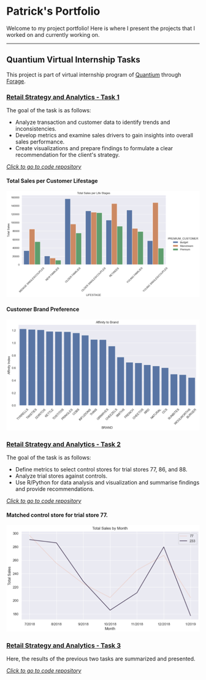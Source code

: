 # Patrick's Portfolio
Welcome to my project portfolio!
Here is where I present the projects that I worked on and currently working on.

---

## Quantium Virtual Internship Tasks
This project is part of virtual internship program of [Quantium](https://quantium.com/) through [Forage](https://www.theforage.com/).

### [Retail Strategy and Analytics - Task 1](https://github.com/DonPatricious/Quantium_Chip_Analysis/tree/a8500d4d022bb780c4e0834dc04be068584ae559/Retail_Strategy_and_Analytics-Task_1)
The goal of the task is as follows:
- Analyze transaction and customer data to identify trends and inconsistencies.
- Develop metrics and examine sales drivers to gain insights into overall sales performance.
- Create visualizations and prepare findings to formulate a clear recommendation for the client's strategy.

[*Click to go to code repository*](https://github.com/DonPatricious/Quantium_Chip_Analysis/tree/a8500d4d022bb780c4e0834dc04be068584ae559/Retail_Strategy_and_Analytics-Task_1)

#### Total Sales per Customer Lifestage
![](images/tot_sales-lifestages.png)

#### Customer Brand Preference
![](images/affinity_brand.png)

### [Retail Strategy and Analytics - Task 2](https://github.com/DonPatricious/Quantium_Chip_Analysis/tree/987b3e9eda3cd2fe26863972679c16a24126d69f/Retail_Strategy_and_Analytics-Task_2)
The goal of the task is as follows:
- Define metrics to select control stores for trial stores 77, 86, and 88.
- Analyze trial stores against controls.
- Use R/Python for data analysis and visualization and summarise findings and provide recommendations.

[*Click to go to code repository*](https://github.com/DonPatricious/Quantium_Chip_Analysis/tree/987b3e9eda3cd2fe26863972679c16a24126d69f/Retail_Strategy_and_Analytics-Task_2)

#### Matched control store for trial store 77.
![](images/sales_77_233.png)

### [Retail Strategy and Analytics - Task 3](https://github.com/DonPatricious/Quantium_Chip_Analysis/tree/main/Retail_Strategy_and_Analytics-Task_3)
Here, the results of the previous two tasks are summarized and presented.

[*Click to go to code repository*](https://github.com/DonPatricious/Quantium_Chip_Analysis/tree/main/Retail_Strategy_and_Analytics-Task_3)

